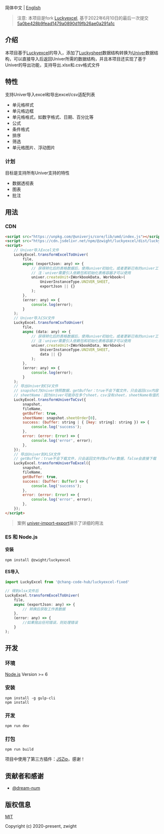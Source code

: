 简体中文 | [English](./README.md)

>注意:
本项目是fork [Luckyexcel](https://github.com/dream-num/Luckyexcel), 基于2022年6月10日的最后一次提交[5a0be428b9fead1479a0890d19fb26ae0a291a1c](https://github.com/dream-num/Luckyexcel/commit/5a0be428b9fead1479a0890d19fb26ae0a291a1c)

## 介绍

本项目基于[Luckyexcel](https://github.com/dream-num/Luckyexcel)的导入，添加了[Luckysheet](https://github.com/mengshukeji/Luckysheet)数据结构转换为[Univer](https://github.com/dream-num/univer)数据结构，可以直接导入后返回Univer所需的数据结构，并且本项目还实现了基于Univer的导出功能，支持导出.xlsx和.csv格式文件

## 特性
支持Univer导入excel和导出excel/csv适配列表

- 单元格样式
- 单元格边框
- 单元格格式，如数字格式、日期、百分比等
- 公式
- 条件格式
- 排序
- 筛选
- 单元格图片、浮动图片

### 计划

目标是支持所有Univer支持的特性

- 数据透视表
- 图表
- 批注

## 用法

### CDN
```html
<script src="https://unpkg.com/@univerjs/core/lib/umd/index.js"></script>
<script src="https://cdn.jsdelivr.net/npm/@zwight/luckyexcel/dist/luckyexcel.umd.min.js"></script>
<script>
    // Univer导入Excel文件
    LuckyExcel.transformExcelToUniver(
        file,
        async (exportJson: any) => {
            // 获得转化后的表格数据后，使用univer初始化，或者更新已有的univer工作簿
            // 注：univer需要引入依赖包和初始化表格容器才可以使用
            univer.createUnit<IWorkbookData, Workbook>(
                UniverInstanceType.UNIVER_SHEET,
                exportJson || {}
            );
        },
        (error: any) => {
            console.log(error);
        }
    );
    // Univer导入CSV文件
    LuckyExcel.transformCsvToUniver(
        file,
        async (data: any) => {
            // 获得转化后的表格数据后，使用univer初始化，或者更新已有的univer工作簿
            // 注：univer需要引入依赖包和初始化表格容器才可以使用
            univer.createUnit<IWorkbookData, Workbook>(
                UniverInstanceType.UNIVER_SHEET,
                data || {}
            );
        },
        (error: any) => {
            console.log(error);
        }
    );
    // 导出Univer到CSV文件
    // snapshot为Univer快照数据，getBuffer：true不会下载文件，只会返回csv内容，false会直接下载
    // sheetName：因为Univer可能存在多个sheet，csv没有sheet，sheetName有值的情况下只会下载指定sheet名称的数据，不传会下载所有sheet，文件名为${fileName}_${sheet.name}
    LuckyExcel.transformUniverToCsv({
        snapshot,
        fileName,
        getBuffer: true,
        sheetName: snapshot.sheetOrder[0],
        success: (buffer: string | { [key: string]: string }) => {
            console.log('success');
        },
        error: (error: Error) => {
            console.log('error', error);
        },
    });
    // 导出Univer到XLSX文件
    // getBuffer：true不会下载文件，只会返回文件的buffer数据，false会直接下载
    LuckyExcel.transformUniverToExcel({
        snapshot,
        fileName,
        getBuffer: true,
        success: (buffer: Buffer) => {
            console.log('success');
        },
        error: (error: Error) => {
            console.log('error', error);
        },
    });
</script>
```
> 案例 [univer-import-export](https://stackblitz.com/edit/vitejs-vite-phdnaxdt)展示了详细的用法

### ES 和 Node.js

#### 安装
```shell
npm install @zwight/luckyexcel
```

#### ES导入
```js
import LuckyExcel from '@chang-code-hub/luckyexcel-fixed'

// 得到xlsx文件后
LuckyExcel.transformExcelToUniver(
    file,
    async (exportJson: any) => {
        // 转换后获取工作表数据
    },
    (error: any) => {
        //如果抛出任何错误，则处理错误
    }
);
```

## 开发

### 环境
[Node.js](https://nodejs.org/en/) Version >= 6 

### 安装
```
npm install -g gulp-cli
npm install
```
### 开发
```
npm run dev
```
### 打包
```
npm run build
```

项目中使用了第三方插件：[JSZip](https://github.com/Stuk/jszip)，感谢！

## 贡献者和感谢
- [@dream-num](https://github.com/dream-num)

## 版权信息
[MIT](http://opensource.org/licenses/MIT)

Copyright (c) 2020-present, zwight
